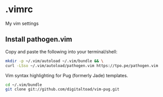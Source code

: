 # .vimrc
My vim settings

## Install pathogen.vim
Copy and paste the following into your terminal/shell:

```bash
mkdir -p ~/.vim/autoload ~/.vim/bundle && \
curl -LSso ~/.vim/autoload/pathogen.vim https://tpo.pe/pathogen.vim
```

Vim syntax highlighting for Pug (formerly Jade) templates.

```bash
cd ~/.vim/bundle
git clone git://github.com/digitaltoad/vim-pug.git
```
